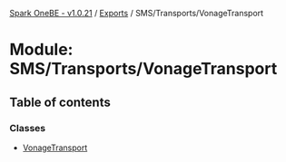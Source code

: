 [Spark OneBE - v1.0.21](../README.md) / [Exports](../modules.md) / SMS/Transports/VonageTransport

# Module: SMS/Transports/VonageTransport

## Table of contents

### Classes

- [VonageTransport](../classes/SMS_Transports_VonageTransport.VonageTransport.md)
